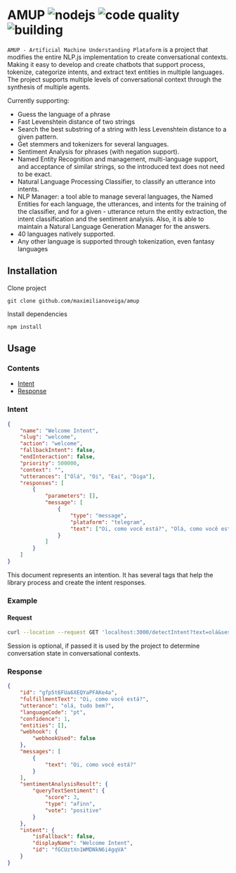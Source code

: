# AMUP ![nodejs](https://img.shields.io/badge/nodejs-v16.8.0-blue) ![code quality](https://img.shields.io/badge/code%20quality-A-green) ![building](https://img.shields.io/badge/building-passing-blue)

`AMUP - Artificial Machine Understanding Plataform` is a project that modifies the entire NLP.js implementation to create conversational contexts. Making it easy to develop and create chatbots that support process, tokenize, categorize intents, and extract text entities in multiple languages. The project supports multiple levels of conversational context through the synthesis of multiple agents.

Currently supporting:

- Guess the language of a phrase
- Fast Levenshtein distance of two strings
- Search the best substring of a string with less Levenshtein distance to a given pattern.
- Get stemmers and tokenizers for several languages.
- Sentiment Analysis for phrases (with negation support).
- Named Entity Recognition and management, multi-language support, and acceptance of similar strings, so the introduced text does not need to be exact.
- Natural Language Processing Classifier, to classify an utterance into intents.
- NLP Manager: a tool able to manage several languages, the Named Entities for each language, the utterances, and intents for the training of the classifier, and for a given - utterance return the entity extraction, the intent classification and the sentiment analysis. Also, it is able to maintain a Natural Language Generation Manager for the answers.
- 40 languages natively supported.
- Any other language is supported through tokenization, even fantasy languages

## Installation

Clone project

```console
git clone github.com/maximilianoveiga/amup
```

Install dependencies

```console
npm install
```

## Usage

### Contents

- [Intent](#intent)
- [Response](#response)

### Intent

```json
{
    "name": "Welcome Intent",
    "slug": "welcome",
    "action": "welcome",
    "fallbackIntent": false,
    "endInteraction": false,
    "priority": 500000,
    "context": "",
    "utterances": ["Olá", "Oi", "Eai", "Diga"],
    "responses": [
        {
            "parameters": [],
            "message": [
                {
                    "type": "message",
                    "plataform": "telegram",
                    "text": ["Oi, como você está?", "Olá, como você esta?"]
                }
            ]
        }
    ]
}
```

This document represents an intention. It has several tags that help the library process and create the intent responses.

### Example

#### Request

```bash
curl --location --request GET 'localhost:3000/detectIntent?text=olá&sessionId=xbwpe1ns8XyDbQBZ35Jp3r'
```

Session is optional, if passed it is used by the project to determine conversation state in conversational contexts.

### Response

```json
{
    "id": "gfp5t6FUa6XEQYaPFAKe4a",
    "fulfillmentText": "Oi, como você está?",
    "utterance": "olá, tudo bem?",
    "languageCode": "pt",
    "confidence": 1,
    "entities": [],
    "webhook": {
        "webhookUsed": false
    },
    "messages": [
        {
            "text": "Oi, como você está?"
        }
    ],
    "sentimentAnalysisResult": {
        "queryTextSentiment": {
            "score": 3,
            "type": "afinn",
            "vote": "positive"
        }
    },
    "intent": {
        "isFallback": false,
        "displayName": "Welcome Intent",
        "id": "fGCUztXn1WMDNkN6i4gqVA"
    }
}
```
